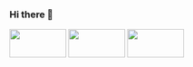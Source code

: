 ### Hi there 👋


<img src="https://github.com/waitgandidrese/waitgandidrese/assets/44409465/6ac134a4-395f-413a-ba04-f7e7940607e8"  width="100" height="50">

<img src="https://github.com/waitgandidrese/waitgandidrese/assets/44409465/2d9928e9-9c2a-4381-95c2-8331f7d20210"  width="100" height="50">

<img src="https://github.com/waitgandidrese/waitgandidrese/assets/44409465/b5ceb270-ad66-4380-9aa0-9011e02d6469"  width="100" height="50">

<img src="https://github.com/waitgandidrese/waitgandidrese/assets/44409465/304e9a9f-6627-403b-9099-8442bb99e85c"  width="10" height="50">

